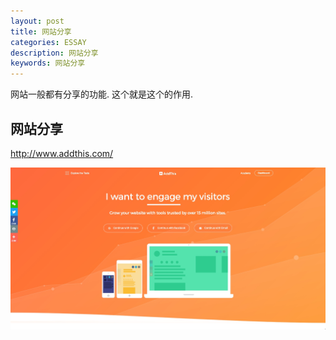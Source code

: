```yaml
---
layout: post
title: 网站分享
categories: ESSAY
description: 网站分享
keywords: 网站分享
---
```


网站一般都有分享的功能. 这个就是这个的作用.

## 网站分享

http://www.addthis.com/

![](/images/posts/14986195696552.jpg)


